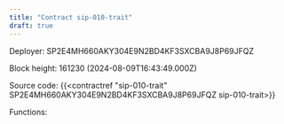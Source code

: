 ```yaml
---
title: "Contract sip-010-trait"
draft: true
---
```

Deployer: SP2E4MH660AKY304E9N2BD4KF3SXCBA9J8P69JFQZ


 



Block height: 161230 (2024-08-09T16:43:49.000Z)

Source code: {{<contractref "sip-010-trait" SP2E4MH660AKY304E9N2BD4KF3SXCBA9J8P69JFQZ sip-010-trait>}}

Functions:


